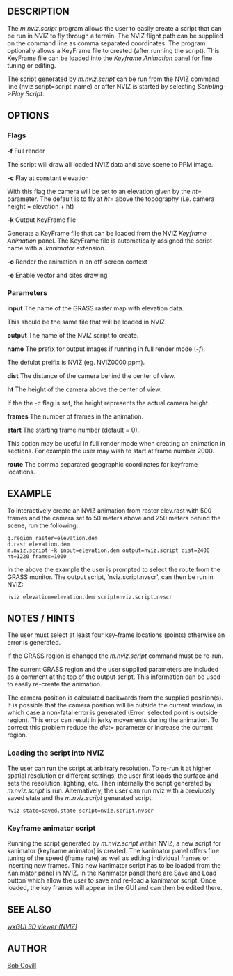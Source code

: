 ## DESCRIPTION

The *m.nviz.script* program allows the user to easily create a script
that can be run in NVIZ to fly through a terrain. The NVIZ flight path
can be supplied on the command line as comma separated coordinates. The
program optionally allows a KeyFrame file to created (after running the
script). This KeyFrame file can be loaded into the *Keyframe Animation*
panel for fine tuning or editing.

The script generated by *m.nviz.script* can be run from the NVIZ command
line (nviz script=script_name) or after NVIZ is started by selecting
*Scripting-\>Play Script*.

## OPTIONS

### Flags

**-f**
Full render

The script will draw all loaded NVIZ data and save scene to PPM image.

**-c**
Flay at constant elevation

With this flag the camera will be set to an elevation given by the *ht=*
parameter. The default is to fly at *ht=* above the topography (i.e.
camera height = elevation + ht)

**-k**
Output KeyFrame file

Generate a KeyFrame file that can be loaded from the NVIZ *Keyframe
Animation* panel. The KeyFrame file is automatically assigned the script
name with a *.kanimator* extension.

**-o**
Render the animation in an off-screen context

**-e**
Enable vector and sites drawing

### Parameters

**input**
The name of the GRASS raster map with elevation data.

This should be the same file that will be loaded in NVIZ.

**output**
The name of the NVIZ script to create.

**name**
The prefix for output images if running in full render mode (*-f*).

The defulat preifix is NVIZ (eg. NVIZ0000.ppm).

**dist**
The distance of the camera behind the center of view.

**ht**
The height of the camera above the center of view.

If the the *-c* flag is set, the height represents the actual camera
height.

**frames**
The number of frames in the animation.

**start**
The starting frame number (default = 0).

This option may be useful in full render mode when creating an animation
in sections. For example the user may wish to start at frame number
2000.

**route**
The comma separated geographic coordinates for keyframe locations.

## EXAMPLE

To interactively create an NVIZ animation from raster elev.rast with 500
frames and the camera set to 50 meters above and 250 meters behind the
scene, run the following:

```shell
g.region raster=elevation.dem
d.rast elevation.dem
m.nviz.script -k input=elevation.dem output=nviz.script dist=2400 ht=1220 frames=1000
```

In the above the example the user is prompted to select the route from
the GRASS monitor. The output script, 'nviz.script.nvscr', can then be
run in NVIZ:

```shell
nviz elevation=elevation.dem script=nviz.script.nvscr
```

## NOTES / HINTS

The user must select at least four key-frame locations (points)
otherwise an error is generated.

If the GRASS region is changed the *m.nviz.script* command must be
re-run.

The current GRASS region and the user supplied parameters are included
as a comment at the top of the output script. This information can be
used to easily re-create the animation.

The camera position is calculated backwards from the supplied
position(s). It is possible that the camera position will lie outside
the current window, in which case a non-fatal error is generated (Error:
selected point is outside region). This error can result in jerky
movements during the animation. To correct this problem reduce the
*dist=* parameter or increase the current region.

### Loading the script into NVIZ

The user can run the script at arbitrary resolution. To re-run it at
higher spatial resolution or different settings, the user first loads
the surface and sets the resolution, lighting, etc. Then internally the
script generated by *m.nviz.script* is run. Alternatively, the user can
run nviz with a previuosly saved state and the *m.nviz.script* generated
script:

```shell
nviz state=saved.state script=nviz.script.nvscr
```

### Keyframe animator script

Running the script generated by *m.nviz.script* within NVIZ, a new
script for kanimator (keyframe animator) is created. The kanimator panel
offers fine tuning of the speed (frame rate) as well as editing
individual frames or inserting new frames. This new kanimator script has
to be loaded from the Kanimator panel in NVIZ. In the Kanimator panel
there are Save and Load button which allow the user to save and re-load
a kanimator script. Once loaded, the key frames will appear in the GUI
and can then be edited there.

## SEE ALSO

*[wxGUI 3D viewer (NVIZ)](wxGUI.nviz.md)*

## AUTHOR

[Bob Covill](mailto:bcovill@tekmap.ns.ca)
